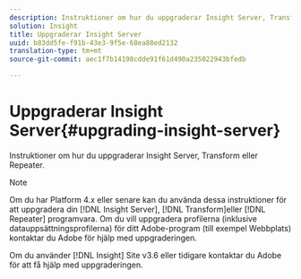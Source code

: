 ```yaml
---
description: Instruktioner om hur du uppgraderar Insight Server, Transform eller Repeater.
solution: Insight
title: Uppgraderar Insight Server
uuid: b83dd5fe-f91b-43e3-9f5e-68ea88ed2132
translation-type: tm+mt
source-git-commit: aec1f7b14198cdde91f61d490a235022943bfedb

---
```



# Uppgraderar Insight Server{#upgrading-insight-server}

Instruktioner om hur du uppgraderar Insight Server, Transform eller Repeater.

>[!NOTE]
>
>Om du har Platform 4.x eller senare kan du använda dessa instruktioner för att uppgradera din [!DNL Insight Server], [!DNL Transform]eller [!DNL Repeater] programvara. Om du vill uppgradera profilerna (inklusive datauppsättningsprofilerna) för ditt Adobe-program (till exempel Webbplats) kontaktar du Adobe för hjälp med uppgraderingen.

Om du använder [!DNL Insight] Site v3.6 eller tidigare kontaktar du Adobe för att få hjälp med uppgraderingen.
